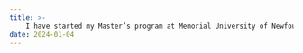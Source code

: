 ```yaml
---
title: >-
    I have started my Master’s program at Memorial University of Newfoundland, Canada.
date: 2024-01-04
---
```

<!-- <a href="https://google.com" target="_blank">Read more <i class="fas fa-angle-double-right"></i></a> -->